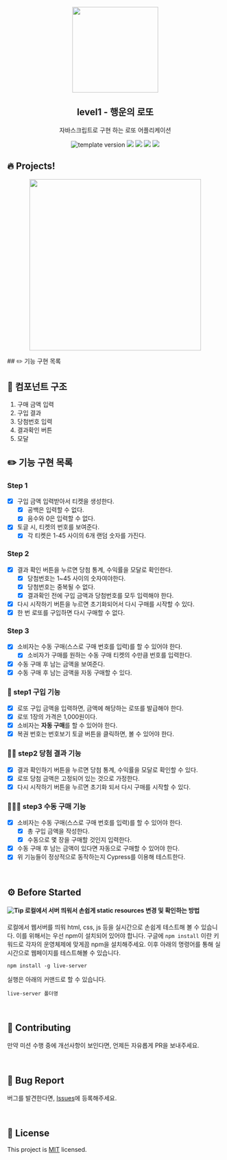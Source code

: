 <p align="middle" >
  <img width="200px;" src="./src/images/lotto_ball.png"/>
</p>
<h2 align="middle">level1 - 행운의 로또</h2>
<p align="middle">자바스크립트로 구현 하는 로또 어플리케이션</p>
<p align="middle">
<img src="https://img.shields.io/badge/version-1.0.0-blue?style=flat-square" alt="template version"/>
<img src="https://img.shields.io/badge/language-html-red.svg?style=flat-square"/>
<img src="https://img.shields.io/badge/language-css-blue.svg?style=flat-square"/>
<img src="https://img.shields.io/badge/language-js-yellow.svg?style=flat-square"/>
<a href="https://github.com/daybrush/moveable/blob/master/LICENSE" target="_blank">
  <img src="https://img.shields.io/github/license/daybrush/moveable.svg?style=flat-square&label=license&color=08CE5D"/>
  </a>
</p>

## 🔥 Projects!

<p align="middle">
  <img width="400" src="./src/images/lotto_ui.png">
</p>
## ✏️ 기능 구현 목록

## 🦉 컴포넌트 구조

1. 구매 금액 입력
2. 구입 결과
3. 당첨번호 입력
4. 결과확인 버튼
5. 모달

## ✏️ 기능 구현 목록

### Step 1

- [x] 구입 금액 입력받아서 티켓을 생성한다.
  - [x] 공백은 입력할 수 없다.
  - [x] 음수와 0은 입력할 수 없다.
- [x] 토글 시, 티켓의 번호를 보여준다.
  - [x] 각 티켓은 1-45 사이의 6개 랜덤 숫자를 가진다.

### Step 2

- [x] 결과 확인 버튼을 누르면 당첨 통계, 수익률을 모달로 확인한다.
  - [x] 당첨번호는 1~45 사이의 숫자여야한다.
  - [x] 당첨번호는 중복될 수 없다.
  - [x] 결과확인 전에 구입 금액과 당첨번호를 모두 입력해야 한다.
- [x] 다시 시작하기 버튼을 누르면 초기화되어서 다시 구매를 시작할 수 있다.
- [x] 한 번 로또를 구입하면 다시 구매할 수 없다.

### Step 3

- [x] 소비자는 수동 구매(스스로 구매 번호를 입력)를 할 수 있어야 한다.
  - [x] 소비자가 구매를 원하는 수동 구매 티켓의 수만큼 번호를 입력한다.
- [x] 수동 구매 후 남는 금액을 보여준다.
- [x] 수동 구매 후 남는 금액을 자동 구매할 수 있다.

### 🎯 step1 구입 기능

- [x] 로또 구입 금액을 입력하면, 금액에 해당하는 로또를 발급해야 한다.
- [x] 로또 1장의 가격은 1,000원이다.
- [x] 소비자는 **자동 구매**를 할 수 있어야 한다.
- [x] 복권 번호는 번호보기 토글 버튼을 클릭하면, 볼 수 있어야 한다.

### 🎯🎯 step2 당첨 결과 기능

- [x] 결과 확인하기 버튼을 누르면 당첨 통계, 수익률을 모달로 확인할 수 있다.
- [x] 로또 당첨 금액은 고정되어 있는 것으로 가정한다.
- [x] 다시 시작하기 버튼을 누르면 초기화 되서 다시 구매를 시작할 수 있다.

### 🎯🎯🎯 step3 수동 구매 기능

- [x] 소비자는 수동 구매(스스로 구매 번호를 입력)를 할 수 있어야 한다.
  - [x] 총 구입 금액을 작성한다.
  - [x] 수동으로 몇 장을 구매할 것인지 입력한다.
- [x] 수동 구매 후 남는 금액이 있다면 자동으로 구매할 수 있어야 한다.
- [x] 위 기능들이 정상적으로 동작하는지 Cypress를 이용해 테스트한다.

<br>

## ⚙️ Before Started

#### <img alt="Tip" src="https://img.shields.io/static/v1.svg?label=&message=Tip&style=flat-square&color=673ab8"> 로컬에서 서버 띄워서 손쉽게 static resources 변경 및 확인하는 방법

로컬에서 웹서버를 띄워 html, css, js 등을 실시간으로 손쉽게 테스트해 볼 수 있습니다. 이를 위해서는 우선 npm이 설치되어 있어야 합니다. 구글에 `npm install` 이란 키워드로 각자의 운영체제에 맞게끔 npm을 설치해주세요. 이후 아래의 명령어를 통해 실시간으로 웹페이지를 테스트해볼 수 있습니다.

```
npm install -g live-server
```

실행은 아래의 커맨드로 할 수 있습니다.

```
live-server 폴더명
```

<br>

## 👏 Contributing

만약 미션 수행 중에 개선사항이 보인다면, 언제든 자유롭게 PR을 보내주세요.

<br>

## 🐞 Bug Report

버그를 발견한다면, [Issues](https://github.com/woowacourse/javascript-lotto/issues)에 등록해주세요.

<br>

## 📝 License

This project is [MIT](https://github.com/woowacourse/javascript-lotto/blob/main/LICENSE) licensed.
